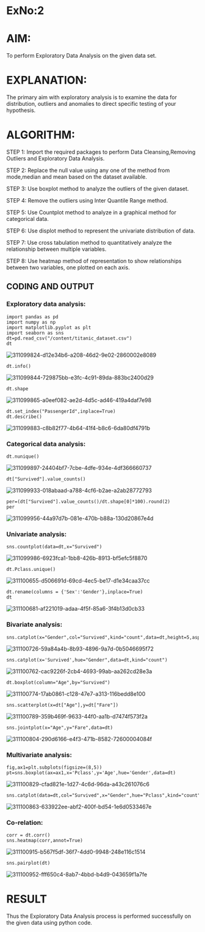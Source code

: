# ExNo:2
# AIM:
To perform Exploratory Data Analysis on the given data set.
      
# EXPLANATION:
  The primary aim with exploratory analysis is to examine the data for distribution, outliers and anomalies to direct specific testing of your hypothesis.
  
# ALGORITHM:
STEP 1: Import the required packages to perform Data Cleansing,Removing Outliers and Exploratory Data Analysis.

STEP 2: Replace the null value using any one of the method from mode,median and mean based on the dataset available.

STEP 3: Use boxplot method to analyze the outliers of the given dataset.

STEP 4: Remove the outliers using Inter Quantile Range method.

STEP 5: Use Countplot method to analyze in a graphical method for categorical data.

STEP 6: Use displot method to represent the univariate distribution of data.

STEP 7: Use cross tabulation method to quantitatively analyze the relationship between multiple variables.

STEP 8: Use heatmap method of representation to show relationships between two variables, one plotted on each axis.

## CODING AND OUTPUT
### Exploratory data analysis:
```
import pandas as pd
import numpy as np
import matplotlib.pyplot as plt
import seaborn as sns
dt=pd.read_csv("/content/titanic_dataset.csv")
dt
```
![311099824-d12e34b6-a208-46d2-9e02-2860002e8089](https://github.com/Kowsalyasathya/EXNO2DS/assets/118671457/e9d70dbc-ea08-4873-ae09-3798a3477cc5)

```
dt.info()
```
![311099844-729875bb-e3fc-4c91-89da-883bc2400d29](https://github.com/Kowsalyasathya/EXNO2DS/assets/118671457/a60d0abe-ecd2-4f4d-a5b6-a477ae96837b)

```
dt.shape
```
![311099865-a0eef082-ae2d-4d5c-ad46-419a4daf7e98](https://github.com/Kowsalyasathya/EXNO2DS/assets/118671457/db824ca2-9f32-4b32-8897-eea2f692f7dc)
```
dt.set_index("PassengerId",inplace=True)
dt.describe()
```
![311099883-c8b82f77-4b64-41f4-b8c6-6da80df4791b](https://github.com/Kowsalyasathya/EXNO2DS/assets/118671457/5fc4490c-e71a-4984-af1e-08540d539462)

### Categorical data analysis:
```
dt.nunique()
```
![311099897-24404bf7-7cbe-4dfe-934e-4df366660737](https://github.com/Kowsalyasathya/EXNO2DS/assets/118671457/f2d58808-a860-401a-987b-990f2da4da29)
```
dt["Survived"].value_counts()
```
![311099933-018abaad-a788-4cf6-b2ae-a2ab28772793](https://github.com/Kowsalyasathya/EXNO2DS/assets/118671457/d2b11229-b562-4a0a-8e19-afe5fe4cb049)

```
per=(dt["Survived"].value_counts()/dt.shape[0]*100).round(2)
per
```
![311099956-44a97d7b-081e-470b-b88a-130d20867e4d](https://github.com/Kowsalyasathya/EXNO2DS/assets/118671457/58634f63-04af-45f3-8ddf-f1b3539edd03)

### Univariate analysis:
```
sns.countplot(data=dt,x="Survived")
```
![311099986-6923fca1-1bb8-426b-8913-bf5efc5f8870](https://github.com/Kowsalyasathya/EXNO2DS/assets/118671457/cb6ca763-ab0d-46f1-a73a-bf31c2e8f68c)

```
dt.Pclass.unique()
```
![311100655-d506691d-69cd-4ec5-be17-d1e34caa37cc](https://github.com/Kowsalyasathya/EXNO2DS/assets/118671457/e09d9f9f-67ef-40cc-893a-21ae612bed91)

```
dt.rename(columns = {'Sex':'Gender'},inplace=True)
dt
```
![311100681-af221019-adaa-4f5f-85a6-3f4b13d0cb33](https://github.com/Kowsalyasathya/EXNO2DS/assets/118671457/a4565b9c-fab8-4843-b870-38686e37157e)

### Bivariate analysis:
```
sns.catplot(x="Gender",col="Survived",kind="count",data=dt,height=5,aspect=.7)
```
![311100726-59a84a4b-8b93-4896-9a7d-0b5046695f72](https://github.com/Kowsalyasathya/EXNO2DS/assets/118671457/4707cc33-49b4-4767-bd2d-f160418e5b9f)

```
sns.catplot(x='Survived',hue="Gender",data=dt,kind="count")
```
![311100762-cac9226f-2cb4-4693-99ab-aa262cd28e3a](https://github.com/Kowsalyasathya/EXNO2DS/assets/118671457/f3352ce5-516a-4431-b7ae-51e90caee787)

```
dt.boxplot(column="Age",by="Survived")
```
![311100774-17ab0861-c128-47e7-a313-116bedd8e100](https://github.com/Kowsalyasathya/EXNO2DS/assets/118671457/8212e3d7-3564-4b73-909f-010654945a16)

```
sns.scatterplot(x=dt["Age"],y=dt["Fare"])
```
![311100789-359b469f-9633-44f0-aa1b-d7474f573f2a](https://github.com/Kowsalyasathya/EXNO2DS/assets/118671457/0e3d0459-6891-41ab-b7f1-2d1f86286aca)

```
sns.jointplot(x="Age",y="Fare",data=dt)
```
![311100804-290d6166-e4f3-471b-8582-72600004084f](https://github.com/Kowsalyasathya/EXNO2DS/assets/118671457/6ca0ee23-5f26-45b1-8923-a4f693b025d2)

### Multivariate analysis:
```
fig,ax1=plt.subplots(figsize=(8,5))
pt=sns.boxplot(ax=ax1,x='Pclass',y='Age',hue='Gender',data=dt)
```
![311100829-cfad821e-1d27-4c6d-96da-a43c261076c6](https://github.com/Kowsalyasathya/EXNO2DS/assets/118671457/6de78ee3-38f4-4169-a6e2-fa05b8404891)
```
sns.catplot(data=dt,col="Survived",x="Gender",hue="Pclass",kind="count")
```
![311100863-633922ee-abf2-400f-bd54-1e6d0533467e](https://github.com/Kowsalyasathya/EXNO2DS/assets/118671457/41251fb2-4f65-4796-ac6c-0f1a442ccab1)

### Co-relation:
```
corr = dt.corr()
sns.heatmap(corr,annot=True)
```
![311100915-b567f5df-36f7-4dd0-9948-248e116c1514](https://github.com/Kowsalyasathya/EXNO2DS/assets/118671457/2d54d3ac-54b0-4105-a47b-07182aaa0cdf)
```
sns.pairplot(dt)
```
![311100952-fff650c4-8ab7-4bbd-b4d9-043659f1a7fe](https://github.com/Kowsalyasathya/EXNO2DS/assets/118671457/a2cd8a57-c7d7-4ee4-82c6-a4ab27f32549)
# RESULT
Thus the Exploratory Data Analysis process is performed successfully on the given data using python code.
